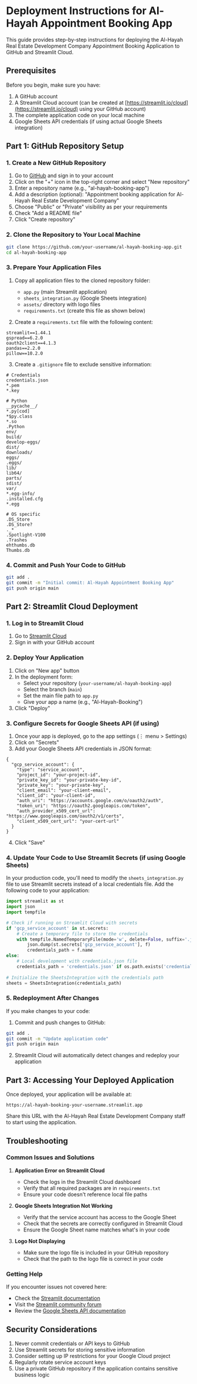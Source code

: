 # Deployment Instructions for Al-Hayah Appointment Booking App

This guide provides step-by-step instructions for deploying the Al-Hayah Real Estate Development Company Appointment Booking Application to GitHub and Streamlit Cloud.

## Prerequisites

Before you begin, make sure you have:

1. A GitHub account
2. A Streamlit Cloud account (can be created at [https://streamlit.io/cloud](https://streamlit.io/cloud) using your GitHub account)
3. The complete application code on your local machine
4. Google Sheets API credentials (if using actual Google Sheets integration)

## Part 1: GitHub Repository Setup

### 1. Create a New GitHub Repository

1. Go to [GitHub](https://github.com) and sign in to your account
2. Click on the "+" icon in the top-right corner and select "New repository"
3. Enter a repository name (e.g., "al-hayah-booking-app")
4. Add a description (optional): "Appointment booking application for Al-Hayah Real Estate Development Company"
5. Choose "Public" or "Private" visibility as per your requirements
6. Check "Add a README file"
7. Click "Create repository"

### 2. Clone the Repository to Your Local Machine

```bash
git clone https://github.com/your-username/al-hayah-booking-app.git
cd al-hayah-booking-app
```

### 3. Prepare Your Application Files

1. Copy all application files to the cloned repository folder:
   - `app.py` (main Streamlit application)
   - `sheets_integration.py` (Google Sheets integration)
   - `assets/` directory with logo files
   - `requirements.txt` (create this file as shown below)

2. Create a `requirements.txt` file with the following content:

```
streamlit==1.44.1
gspread==6.2.0
oauth2client==4.1.3
pandas==2.2.0
pillow==10.2.0
```

3. Create a `.gitignore` file to exclude sensitive information:

```
# Credentials
credentials.json
*.pem
*.key

# Python
__pycache__/
*.py[cod]
*$py.class
*.so
.Python
env/
build/
develop-eggs/
dist/
downloads/
eggs/
.eggs/
lib/
lib64/
parts/
sdist/
var/
*.egg-info/
.installed.cfg
*.egg

# OS specific
.DS_Store
.DS_Store?
._*
.Spotlight-V100
.Trashes
ehthumbs.db
Thumbs.db
```

### 4. Commit and Push Your Code to GitHub

```bash
git add .
git commit -m "Initial commit: Al-Hayah Appointment Booking App"
git push origin main
```

## Part 2: Streamlit Cloud Deployment

### 1. Log in to Streamlit Cloud

1. Go to [Streamlit Cloud](https://streamlit.io/cloud)
2. Sign in with your GitHub account

### 2. Deploy Your Application

1. Click on "New app" button
2. In the deployment form:
   - Select your repository (`your-username/al-hayah-booking-app`)
   - Select the branch (`main`)
   - Set the main file path to `app.py`
   - Give your app a name (e.g., "Al-Hayah-Booking")
3. Click "Deploy"

### 3. Configure Secrets for Google Sheets API (if using)

1. Once your app is deployed, go to the app settings (⋮ menu > Settings)
2. Click on "Secrets"
3. Add your Google Sheets API credentials in JSON format:

```
{
  "gcp_service_account": {
    "type": "service_account",
    "project_id": "your-project-id",
    "private_key_id": "your-private-key-id",
    "private_key": "your-private-key",
    "client_email": "your-client-email",
    "client_id": "your-client-id",
    "auth_uri": "https://accounts.google.com/o/oauth2/auth",
    "token_uri": "https://oauth2.googleapis.com/token",
    "auth_provider_x509_cert_url": "https://www.googleapis.com/oauth2/v1/certs",
    "client_x509_cert_url": "your-cert-url"
  }
}
```

4. Click "Save"

### 4. Update Your Code to Use Streamlit Secrets (if using Google Sheets)

In your production code, you'll need to modify the `sheets_integration.py` file to use Streamlit secrets instead of a local credentials file. Add the following code to your application:

```python
import streamlit as st
import json
import tempfile

# Check if running on Streamlit Cloud with secrets
if 'gcp_service_account' in st.secrets:
    # Create a temporary file to store the credentials
    with tempfile.NamedTemporaryFile(mode='w', delete=False, suffix='.json') as f:
        json.dump(st.secrets['gcp_service_account'], f)
        credentials_path = f.name
else:
    # Local development with credentials.json file
    credentials_path = 'credentials.json' if os.path.exists('credentials.json') else None
    
# Initialize the SheetsIntegration with the credentials path
sheets = SheetsIntegration(credentials_path)
```

### 5. Redeployment After Changes

If you make changes to your code:

1. Commit and push changes to GitHub:
```bash
git add .
git commit -m "Update application code"
git push origin main
```

2. Streamlit Cloud will automatically detect changes and redeploy your application

## Part 3: Accessing Your Deployed Application

Once deployed, your application will be available at:
```
https://al-hayah-booking-your-username.streamlit.app
```

Share this URL with the Al-Hayah Real Estate Development Company staff to start using the application.

## Troubleshooting

### Common Issues and Solutions

1. **Application Error on Streamlit Cloud**
   - Check the logs in the Streamlit Cloud dashboard
   - Verify that all required packages are in `requirements.txt`
   - Ensure your code doesn't reference local file paths

2. **Google Sheets Integration Not Working**
   - Verify that the service account has access to the Google Sheet
   - Check that the secrets are correctly configured in Streamlit Cloud
   - Ensure the Google Sheet name matches what's in your code

3. **Logo Not Displaying**
   - Make sure the logo file is included in your GitHub repository
   - Check that the path to the logo file is correct in your code

### Getting Help

If you encounter issues not covered here:
- Check the [Streamlit documentation](https://docs.streamlit.io/)
- Visit the [Streamlit community forum](https://discuss.streamlit.io/)
- Review the [Google Sheets API documentation](https://developers.google.com/sheets/api)

## Security Considerations

1. Never commit credentials or API keys to GitHub
2. Use Streamlit secrets for storing sensitive information
3. Consider setting up IP restrictions for your Google Cloud project
4. Regularly rotate service account keys
5. Use a private GitHub repository if the application contains sensitive business logic
